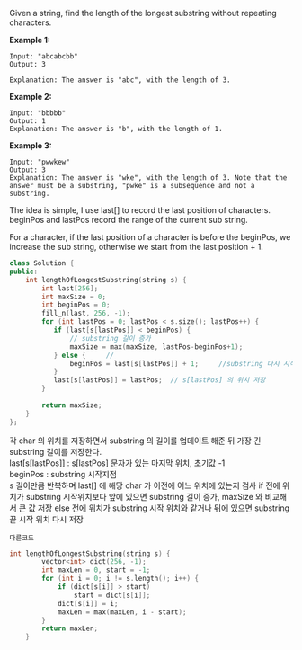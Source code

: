 Given a string, find the length of the longest substring without repeating characters.

__Example 1:__
```
Input: "abcabcbb"
Output: 3 

Explanation: The answer is "abc", with the length of 3. 
```
__Example 2:__
```
Input: "bbbbb"
Output: 1
Explanation: The answer is "b", with the length of 1.
```
__Example 3:__
```
Input: "pwwkew"
Output: 3
Explanation: The answer is "wke", with the length of 3. Note that the answer must be a substring, "pwke" is a subsequence and not a substring.
```

The idea is simple, I use last[] to record the last position of characters. beginPos and lastPos record the range of the current sub string.

For a character, if the last position of a character is before the beginPos, we increase the sub string, otherwise we start from the last position + 1.
```c++
class Solution {
public:
    int lengthOfLongestSubstring(string s) {
        int last[256];
        int maxSize = 0;        
        int beginPos = 0;
        fill_n(last, 256, -1);
        for (int lastPos = 0; lastPos < s.size(); lastPos++) {
           if (last[s[lastPos]] < beginPos) {   
               // substring 길이 증가
               maxSize = max(maxSize, lastPos-beginPos+1);
           } else {     // 
               beginPos = last[s[lastPos]] + 1;     //substring 다시 시작
           }
           last[s[lastPos]] = lastPos;  // s[lastPos] 의 위치 저장
        }
        
        return maxSize;
    }
};
```  

각 char 의 위치를 저장하면서 substring 의 길이를 업데이트 해준 뒤 가장 긴 substring 길이를 저장한다. <br>
last[s[lastPos]] : s[lastPos] 문자가 있는 마지막 위치, 초기값 -1 <br>
beginPos : substring 시작지점  <br>
s 길이만큼 반복하며 last[] 에 해당 char 가 이전에 어느 위치에 있는지 검사
if 전에 위치가 substring 시작위치보다 앞에 있으면 substring 길이 증가, maxSize 와 비교해서 큰 값 저장
else 전에 위치가 substring 시작 위치와 같거나 뒤에 있으면 substring 끝 시작 위치 다시 저장


`다른코드`
```c++
int lengthOfLongestSubstring(string s) {
        vector<int> dict(256, -1);
        int maxLen = 0, start = -1;
        for (int i = 0; i != s.length(); i++) {
            if (dict[s[i]] > start)
                start = dict[s[i]];
            dict[s[i]] = i;
            maxLen = max(maxLen, i - start);
        }
        return maxLen;
    }
```
